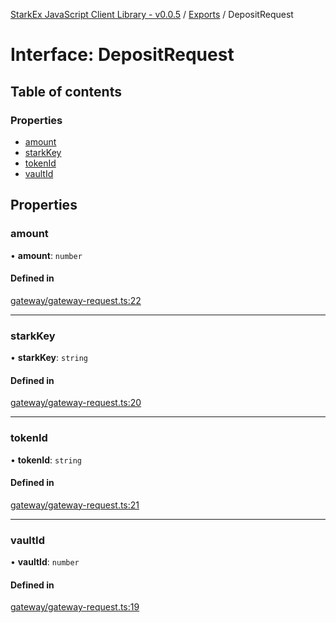 [StarkEx JavaScript Client Library - v0.0.5](../README.md) / [Exports](../modules.md) / DepositRequest

# Interface: DepositRequest

## Table of contents

### Properties

- [amount](DepositRequest.md#amount)
- [starkKey](DepositRequest.md#starkkey)
- [tokenId](DepositRequest.md#tokenid)
- [vaultId](DepositRequest.md#vaultid)

## Properties

### amount

• **amount**: `number`

#### Defined in

[gateway/gateway-request.ts:22](https://github.com/starkware-libs/starkex-js/blob/ed910a6/src/lib/gateway/gateway-request.ts#L22)

---

### starkKey

• **starkKey**: `string`

#### Defined in

[gateway/gateway-request.ts:20](https://github.com/starkware-libs/starkex-js/blob/ed910a6/src/lib/gateway/gateway-request.ts#L20)

---

### tokenId

• **tokenId**: `string`

#### Defined in

[gateway/gateway-request.ts:21](https://github.com/starkware-libs/starkex-js/blob/ed910a6/src/lib/gateway/gateway-request.ts#L21)

---

### vaultId

• **vaultId**: `number`

#### Defined in

[gateway/gateway-request.ts:19](https://github.com/starkware-libs/starkex-js/blob/ed910a6/src/lib/gateway/gateway-request.ts#L19)
